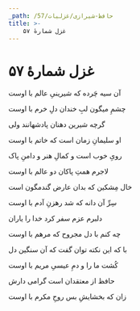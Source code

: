 ```yaml
---
_path: /حافظ-شیرازی/غزلیات/57
title: >-
    غزل شمارهٔ ۵۷
---
```

# غزل شمارهٔ ۵۷

<div class="b" id="bn1"><div class="m1"><p>آن سیه چَرده که شیرینیِ عالم با اوست</p></div>
<div class="m2"><p>چشمِ میگون لبِ خندان دلِ خرم با اوست</p></div></div>
<div class="b" id="bn2"><div class="m1"><p>گرچه شیرین دهنان پادشهانند ولی</p></div>
<div class="m2"><p>او سلیمانِ زمان است که خاتم با اوست</p></div></div>
<div class="b" id="bn3"><div class="m1"><p>رویِ خوب است و کمالِ هنر و دامنِ پاک</p></div>
<div class="m2"><p>لاجرم همتِ پاکان دو عالم با اوست</p></div></div>
<div class="b" id="bn4"><div class="m1"><p>خال مِشکین که بدان عارض گندمگون است</p></div>
<div class="m2"><p>سِرِّ آن دانه که شد رهزنِ آدم با اوست</p></div></div>
<div class="b" id="bn5"><div class="m1"><p>دلبرم عزم سفر کرد خدا را یاران</p></div>
<div class="m2"><p>چه کنم با دل مجروح که مرهم با اوست</p></div></div>
<div class="b" id="bn6"><div class="m1"><p>با که این نکته توان گفت که آن سنگین دل</p></div>
<div class="m2"><p>کُشت ما را و دمِ عیسیِ مریم با اوست</p></div></div>
<div class="b" id="bn7"><div class="m1"><p>حافظ از معتقدان است گرامی دارش</p></div>
<div class="m2"><p>زان که بخشایشِ بس روحِ مکرم با اوست</p></div></div>
